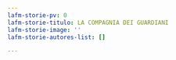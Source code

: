```yaml
---
lafm-storie-pv: 0
lafm-storie-titulo: LA COMPAGNIA DEI GUARDIANI
lafm-storie-image: ''
lafm-storie-autores-list: []

---
```

